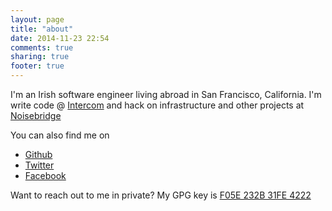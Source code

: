 ```yaml
---
layout: page
title: "about"
date: 2014-11-23 22:54
comments: true
sharing: true
footer: true
---
```


I'm an Irish software engineer living abroad in San Francisco, California. I'm write code @ [Intercom](https://www.intercom.io) and hack on infrastructure and other projects at [Noisebridge](https://noisebridge.net)

You can also find me on

  * [Github](https://github.com/patrickod)
  * [Twitter](https://twitter.com/patrickod)
  * [Facebook](https://facebook.com/patrickod)

Want to reach out to me in private? My GPG key is [F05E 232B 31FE 4222](/gpg.key)
